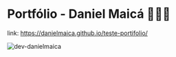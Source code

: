 # Portfólio - Daniel Maicá 👨🏻‍💻
link: https://danielmaica.github.io/teste-portifolio/

![dev-danielmaica](https://user-images.githubusercontent.com/83795481/228425552-c4b3e450-b8e2-40b0-985e-1c2c3636e6df.png)

